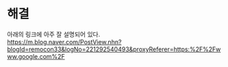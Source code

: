 # 해결
아래의 링크에 아주 잘 설명되어 있다.  
https://m.blog.naver.com/PostView.nhn?blogId=remocon33&logNo=221292540493&proxyReferer=https:%2F%2Fwww.google.com%2F
